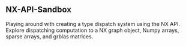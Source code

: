 ## NX-API-Sandbox

Playing around with creating a type dispatch system using the NX API.
Explore dispatching computation to a NX graph object, Numpy arrays, sparse arrays, and grblas matrices.